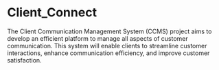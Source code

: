 # Client_Connect
The Client Communication Management System (CCMS) project aims to develop an efficient platform to manage all aspects of customer communication. This system will enable clients to streamline customer interactions, enhance communication efficiency, and improve customer satisfaction.

